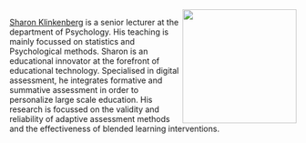 
<img style="float:right; width:200px;" src="http://www.klinkenberg.amsterdam/img/klinkenberg_1.jpg">

[Sharon Klinkenberg](http://www.klinkenberg.amsterdam) is a senior lecturer at the department of Psychology. His teaching is mainly focussed on statistics and Psychological methods. Sharon is an educational innovator at the forefront of educational technology. Specialised in digital assessment, he integrates formative and summative assessment in order to personalize large scale education. His research is focussed on the validity and reliability of adaptive assessment methods and the effectiveness of blended learning interventions.

